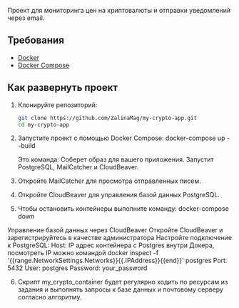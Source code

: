 Проект для мониторинга цен на криптовалюты и отправки уведомлений через email.

## Требования

- [Docker](https://www.docker.com/)
- [Docker Compose](https://docs.docker.com/compose/)

## Как развернуть проект

1. Клонируйте репозиторий:

   ```bash
   git clone https://github.com/ZalinaMag/my-crypto-app.git
   cd my-crypto-app

   ```

2. Запустите проект с помощью Docker Compose:
   docker-compose up --build

   Это команда:
   Соберет образ для вашего приложения.
   Запустит PostgreSQL, MailCatcher и CloudBeaver.

3. Откройте MailCatcher для просмотра отправленных писем.

4. Откройте CloudBeaver для управления базой данных PostgreSQL.

5. Чтобы остановить контейнеры выполните команду:
   docker-compose down

Управление базой данных через CloudBeaver
Откройте CloudBeaver и зарегистрируйтесь в качестве администратора
Настройте подключение к PostgreSQL:
Host: IP адрес контейнера с Postgres внутри Докера, посмотреть IP можно командой docker inspect -f '{{range.NetworkSettings.Networks}}{{.IPAddress}}{{end}}' postgres
Port: 5432
User: postgres
Password: your_password

6. Скрипт my_crypto_container будет регулярно ходить по ресурсам из задания и выполнять запросы к базе данных и почтовому серверу согласно алгоритму.
